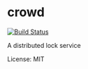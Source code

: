 crowd
=====

[![Build Status](https://travis-ci.org/godfryd/crowd.png?branch=master)](https://travis-ci.org/godfryd/crowd)

A distributed lock service

License: MIT
